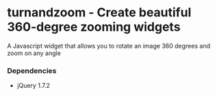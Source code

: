 turnandzoom - Create beautiful 360-degree zooming widgets
=========================================================

A Javascript widget that allows you to rotate an image 360 degrees and zoom on any angle

### Dependencies

- jQuery 1.7.2